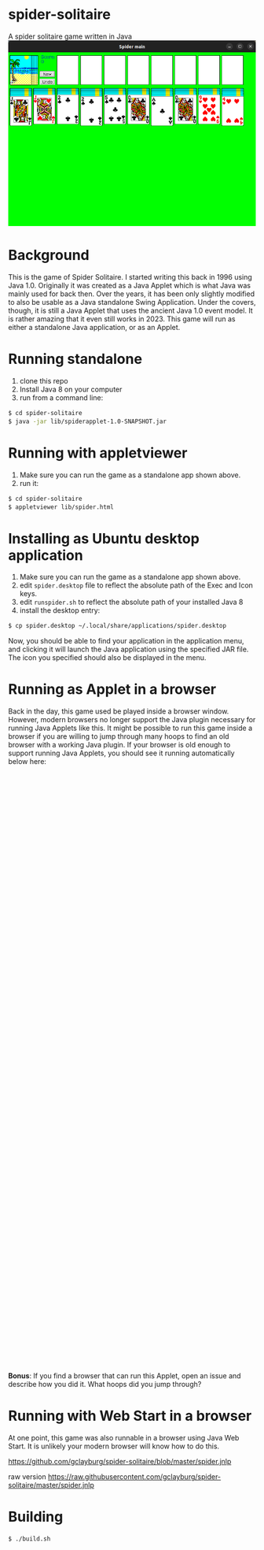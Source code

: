 # spider-solitaire
A spider solitaire game written in Java
![img.png](img.png)


# Background

This is the game of Spider Solitaire.  I started writing this back in 1996 using Java 1.0.  Originally it was created as a Java Applet which is what Java was mainly used for back then.  Over the years, it has been only slightly modified to also be usable as a Java standalone Swing Application.  Under the covers, though, it is still a Java Applet that uses the ancient Java 1.0 event model.  It is rather amazing that it even still works in 2023.  This game will run as either a standalone Java application, or as an Applet.

# Running standalone
1. clone this repo
2. Install Java 8 on your computer
3. run from a command line:
```bash
$ cd spider-solitaire
$ java -jar lib/spiderapplet-1.0-SNAPSHOT.jar
```

# Running with appletviewer
1. Make sure you can run the game as a standalone app shown above.
2. run it:
```bash
$ cd spider-solitaire
$ appletviewer lib/spider.html
```

# Installing as Ubuntu desktop application
1. Make sure you can run the game as a standalone app shown above.
2. edit `spider.desktop` file to reflect the absolute path of the Exec and Icon keys.
3. edit `runspider.sh` to reflect the absolute path of your installed Java 8
4. install the desktop entry:
```bash
$ cp spider.desktop ~/.local/share/applications/spider.desktop
```
Now, you should be able to find your application in the application menu, and clicking it will launch the Java application using the specified JAR file. The icon you specified should also be displayed in the menu.

# Running as Applet in a browser
Back in the day, this game used be played inside a browser window.  However, modern browsers no longer support the Java plugin necessary for running Java Applets like this.  It might be possible to run this game inside a browser if you are willing to jump through many hoops to find an old browser with a working Java plugin.  If your browser is old enough to support running Java Applets, you should see it running automatically below here:

<embed  id="spiderapplet"
        type="application/x-java-applet;version=1.6"
        archive="lib/spiderapplet-1.0-SNAPSHOT.jar"
        code="com/garyclayburg/spider/Spider.class"
        width=800 height=1200>
</embed>

**Bonus**: If you find a browser that can run this Applet, open an issue and describe how you did it.  What hoops did you jump through?

# Running with Web Start in a browser
At one point, this game was also runnable in a browser using Java Web Start.  It is unlikely your modern browser will know how to do this.

https://github.com/gclayburg/spider-solitaire/blob/master/spider.jnlp

raw version
https://raw.githubusercontent.com/gclayburg/spider-solitaire/master/spider.jnlp

        
        
# Building
```bash
$ ./build.sh
```


